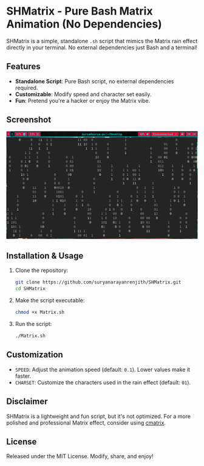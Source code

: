 # SHMatrix - Pure Bash Matrix Animation (No Dependencies)

SHMatrix is a simple, standalone `.sh` script that mimics the Matrix rain effect directly in your terminal. No external dependencies just Bash and a terminal!

## Features

- **Standalone Script**: Pure Bash script, no external dependencies required.
- **Customizable**: Modify speed and character set easily.
- **Fun**: Pretend you're a hacker or enjoy the Matrix vibe.

## Screenshot

![Matrix Animation](/Screenshot.jpg)

## Installation & Usage

1. Clone the repository:
   ```bash
   git clone https://github.com/suryanarayanrenjith/SHMatrix.git
   cd SHMatrix
   ```

2. Make the script executable:
   ```bash
   chmod +x Matrix.sh
   ```

3. Run the script:
   ```bash
   ./Matrix.sh
   ```

## Customization

- `SPEED`: Adjust the animation speed (default: `0.1`). Lower values make it faster.
- `CHARSET`: Customize the characters used in the rain effect (default: `01`).

## Disclaimer

SHMatrix is a lightweight and fun script, but it's not optimized. For a more polished and professional Matrix effect, consider using [cmatrix](https://github.com/abishekvashok/cmatrix).

## License

Released under the MIT License. Modify, share, and enjoy!
